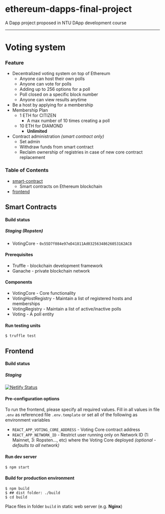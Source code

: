 # ethereum-dapps-final-project
A Dapp project proposed in NTU DApp development course

----
# Voting system
### Feature
* Decentralized voting system on top of Ethereum
  * Anyone can host their own polls
  * Anyone can vote for polls
  * Adding up to 256 options for a poll
  * Poll closed on a specific block number
  * Anyone can view results anytime
* Be a host by applying for a membership
* Membership Plan
  * 1 ETH for CITIZEN
    * A max number of 10 times creating a poll
  * 10 ETH for DIAMOND
    * **Unlimited**
* Contract administration *(smart contract only)*
  * Set admin
  * Withdraw funds from smart contract
  * Reclaim ownership of registries in case of new core contract replacement

### Table of Contents
* [smart-contract](#smart-contracts)
  * Smart contracts on Ethereum blockchain
* [frontend](#frontend)


Smart Contracts
--------------------
#### Build status
##### Staging (Ropsten)
* VotingCore - `0x55D7f084e97eD41811Ad03256348626053162AC8`

#### Prerequisites
* Truffle - blockchain development framework
* Ganache - private blockchain network

#### Components
* VotingCore - Core functionality
* VotingHostRegistry - Maintain a list of registered hosts and memberships
* VotingRegistry - Maintain a list of active/inactive polls
* Voting - A poll entity

#### Run testing units
```shell
$ truffle test
```

Frontend
--------------------
#### Build status
##### Staging
[![Netlify Status](https://api.netlify.com/api/v1/badges/34104410-f4a4-48a3-8603-876aeef24cbf/deploy-status)](https://app.netlify.com/sites/dpolls-staging-jeremyli-f05e34/deploys)

#### Pre-configuration options
To run the frontend, please specify all required values.
Fill in all values in file ```.env``` as referenced file ```.env.template``` or set all of the following as environment variables

* ```REACT_APP_VOTING_CORE_ADDRESS``` - Voting Core contract address
* ```REACT_APP_NETWORK_ID``` - Restrict user running only on Network ID (1: Mainnet, 3: Ropsten..., etc) where the Voting Core deployed *(optional - defaults to all network)*

#### Run dev server
```shell
$ npm start
```

#### Build for production environment
```shell
$ npm build
$ ## dist folder: ./build
$ cd build
```

Place files in folder ```build``` in static web server (e.g. **Nginx**)
